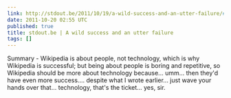 ```yaml
---
link: http://stdout.be/2011/10/19/a-wild-success-and-an-utter-failure/#
date: 2011-10-20 02:55 UTC
published: true
title: stdout.be | A wild success and an utter failure
tags: []
---
```


Summary - Wikipedia is about people, not technology, which is why Wikipedia is successful; but being about people is boring and repetitive, so Wikipedia should  be more about technology because... umm... then they'd have even more success.... despite what I wrote earlier... just wave your hands over that... technology, that's the ticket... yes, sir.
